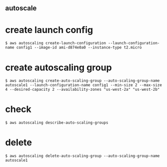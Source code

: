 autoscale
---


# create launch config

```
$ aws autoscaling create-launch-configuration --launch-configuration-name config1 --image-id ami-d874e0a0 --instance-type t2.micro
```

# create autoscaling group

```
$ aws autoscaling create-auto-scaling-group --auto-scaling-group-name autoscale1 --launch-configuration-name config1 --min-size 2 --max-size 4 --desired-capacity 2 --availability-zones "us-west-2a" "us-west-2b"
```

# check

```
$ aws autoscaling describe-auto-scaling-groups
```

# delete

```
$ aws autoscaling delete-auto-scaling-group --auto-scaling-group-name autoscale1
```
